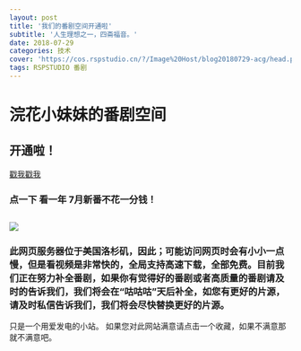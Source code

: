 ```yaml
---
layout: post
title: '我们的番剧空间开通啦'
subtitle: '人生理想之一，四斋福音。'
date: 2018-07-29
categories: 技术
cover: 'https://cos.rspstudio.cn/?/Image%20Host/blog20180729-acg/head.png'
tags: RSPSTUDIO 番剧
---
```


# 浣花小妹妹的番剧空间
## 开通啦！

[戳我戳我](https://acg.rspstudio.cn)

### 点一下 看一年 7月新番不花一分钱！
![](https://cos.rspstudio.cn/?/Image%20Host/blog20180729-acg/acg.png)
---
### 此网页服务器位于美国洛杉矶，因此；可能访问网页时会有小小一点慢，但是看视频是非常快的，全局支持高速下载，全部免费。目前我们正在努力补全番剧，如果你有觉得好的番剧或者高质量的番剧请及时的告诉我们，我们将会在“咕咕咕”天后补全，如您有更好的片源，请及时私信告诉我们，我们将会尽快替换更好的片源。
只是一个用爱发电的小站。
如果您对此网站满意请点击一个收藏，如果不满意那就不满意吧。
